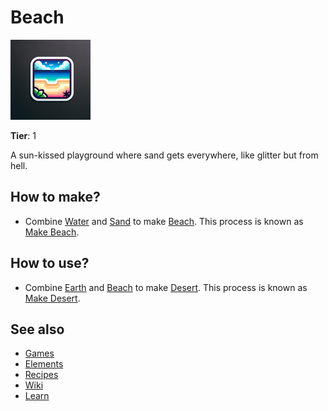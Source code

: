 # Beach

![](../images/item.beach.png)

**Tier**: 1

A sun-kissed playground where sand gets everywhere, like glitter but from hell.

## How to make?

* Combine [Water](/wiki/elements/water) and [Sand](/wiki/elements/sand) to make [Beach](/wiki/elements/beach). This process is known as [Make Beach](/wiki/recipes/make-beach).

## How to use?

* Combine [Earth](/wiki/elements/earth) and [Beach](/wiki/elements/beach) to make [Desert](/wiki/elements/desert). This process is known as [Make Desert](/wiki/recipes/make-desert).

## See also

* [Games](/wiki/games)
* [Elements](/wiki/elements)
* [Recipes](/wiki/recipes)
* [Wiki](/wiki/index)
* [Learn](/learn/index)